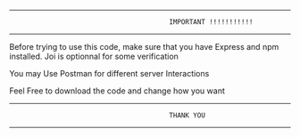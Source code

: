 
----------------------------------------------------------------------------------------------------------

                                            IMPORTANT !!!!!!!!!!!

----------------------------------------------------------------------------------------------------------
  
  
  
  Before trying to use this code, make sure that you have Express and npm installed. Joi is optionnal for some verification
  
  You may Use Postman for different server Interactions

  Feel Free to download the code and change how you want




----------------------------------------------------------------------------------------------------------

                                            THANK YOU

----------------------------------------------------------------------------------------------------------


    
